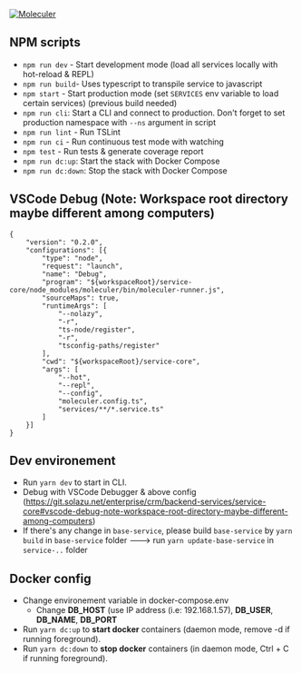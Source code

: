[![Moleculer](https://badgen.net/badge/Powered%20by/Moleculer/0e83cd)](https://moleculer.services)

## NPM scripts
- `npm run dev` - Start development mode (load all services locally with hot-reload & REPL)
- `npm run build`- Uses typescript to transpile service to javascript
- `npm start` - Start production mode (set `SERVICES` env variable to load certain services) (previous build needed)
- `npm run cli`: Start a CLI and connect to production. Don't forget to set production namespace with `--ns` argument in script
- `npm run lint` - Run TSLint
- `npm run ci` - Run continuous test mode with watching
- `npm test` - Run tests & generate coverage report
- `npm run dc:up`: Start the stack with Docker Compose
- `npm run dc:down`: Stop the stack with Docker Compose

## VSCode Debug (Note: Workspace root directory maybe different among computers)
```
{
	"version": "0.2.0",
	"configurations": [{
		"type": "node",
		"request": "launch",
		"name": "Debug",
		"program": "${workspaceRoot}/service-core/node_modules/moleculer/bin/moleculer-runner.js",
		"sourceMaps": true,
		"runtimeArgs": [
			"--nolazy",
			"-r",
			"ts-node/register",
			"-r",
			"tsconfig-paths/register"
		],
		"cwd": "${workspaceRoot}/service-core",
		"args": [
			"--hot",
			"--repl",
			"--config",
			"moleculer.config.ts",
			"services/**/*.service.ts"
		]
	}]
}
 ```
 
 ## Dev environement
 - Run `yarn dev` to start in CLI.
 - Debug with VSCode Debugger & above config (https://git.solazu.net/enterprise/crm/backend-services/service-core#vscode-debug-note-workspace-root-directory-maybe-different-among-computers)
 - If there's any change in `base-service`, please build `base-service` by `yarn build` in `base-service` folder ---> run `yarn update-base-service` in `service-..` folder
 
 ## Docker config
 - Change environement variable in docker-compose.env
    + Change **DB_HOST** (use IP address (i.e: 192.168.1.57), **DB_USER**, **DB_NAME**, **DB_PORT**
 - Run `yarn dc:up` to **start docker** containers (daemon mode, remove -d if running foreground).
 - Run `yarn dc:down` to **stop docker** containers (in daemon mode, Ctrl + C if running foreground).